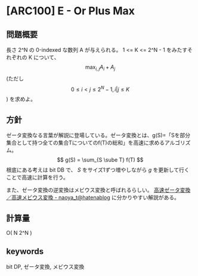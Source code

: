 # [ARC100] E - Or Plus Max

## 問題概要

長さ 2^N の 0-indexed な数列 A が与えられる。
1 <= K <= 2^N - 1 をみたすそれぞれの K について、
$$\max_{i, j} A_i + A_j $$ (ただし $$0 \le i < j \le 2^N - 1, i | j \le K$$ ) を求めよ。


## 方針

ゼータ変換なる言葉が解説に登場している。ゼータ変換とは、g(S)=「Sを部分集合として持つ全ての集合Tについてのf(T)の総和」を高速に求めるアルゴリズム。
$$
g(S) = \sum_{S \sube T} f(T)
$$
根底にある考えは bit DB で、 $S$ をサイズ1ずつ増やしながら $g$ を更新して行くことで高速に計算を行う。

また、ゼータ変換の逆変換はメビウス変換と呼ばれるらしい。 [高速ゼータ変換／高速メビウス変換 - naoya_t@hatenablog](http://naoyat.hatenablog.jp/entry/zeta-moebius) に分かりやすい解説がある。


## 計算量

O( N 2^N )


## keywords


bit DP, ゼータ変換, メビウス変換
